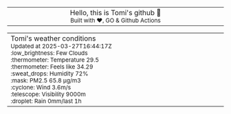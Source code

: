 
<div align="center">
<table>
<tbody>
<td align="center">
<img width="2000" height="0"><br>
Hello, this is Tomi's github 👋<br>
<sup>Built with ❤️, GO & Github Actions</sup><br>
<img width="2000" height="0">
</td>
</tbody>
</table>
</div>
<table>
<tbody>
<td align="left">
<img width="2000" height="0"><br>
Tomi's weather conditions<br>
<sup>Updated at 2025-03-27T16:44:17Z</sup><br>
<sup>:low_brightness: Few Clouds</sup><br>
<sup>:thermometer: Temperature 29.5 </sup><br>
<sup>:thermometer: Feels like 34.29</sup><br>
<sup>:sweat_drops: Humidity 72%</sup><br>
<sup>:mask: PM2.5 65.8 μg/m3</sup><br>
<sup>:cyclone: Wind 3.6m/s </sup><br>
<sup>:telescope: Visibility 9000m </sup><br>
<sup>:droplet: Rain 0mm/last 1h </sup><br>
<img width="2000" height="0">
</td>
<td align="left">
<img width="2000" height="0"><br>
<br>
<img width="2000" height="0">
</td>
</tbody>
</table>
</div>
    